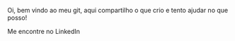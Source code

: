 Oi, bem vindo ao meu git, aqui compartilho o que crio e tento ajudar no que posso!

Me encontre no LinkedIn 

